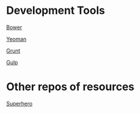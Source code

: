**Development Tools**
=================

[Bower](http://bower.io/)

[Yeoman](http://yeoman.io/)

[Grunt](http://gruntjs.com/)

[Gulp](http://gulpjs.com/)

**Other repos of resources**
========================

[Superhero](http://superherojs.com/)

